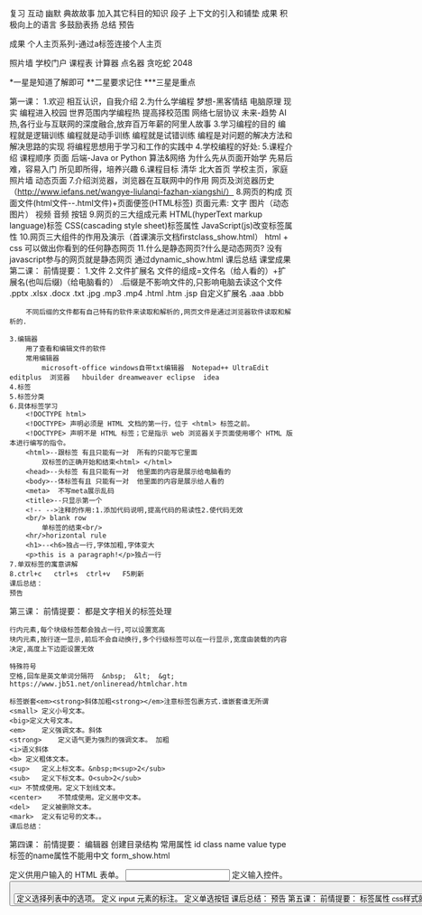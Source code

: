 复习
互动
幽默
典故故事
加入其它科目的知识
段子
上下文的引入和铺垫
成果
积极向上的语言
多鼓励表扬
总结
预告

成果
个人主页系列-通过a标签连接个人主页

照片墙
学校门户
课程表
计算器
点名器
贪吃蛇
2048

*一星是知道了解即可
**二星要求记住
***三星是重点

第一课：
	1.欢迎  相互认识，自我介绍
	2.为什么学编程
		梦想-黑客情结
			电脑原理
		现实
			编程进入校园  世界范围内学编程热  提高择校范围
			网络七层协议
		未来-趋势
			AI热,各行业与互联网的深度融合,放弃百万年薪的阿里人故事
	3.学习编程的目的
		编程就是逻辑训练
		编程就是动手训练
		编程就是试错训练
		编程是对问题的解决方法和解决思路的实现
		将编程思想用于学习和工作的实践中
	4.学校编程的好处:
	5.课程介绍
		课程顺序
			页面
			后端-Java or  Python
			算法&网络
		为什么先从页面开始学
			先易后难，容易入门
			所见即所得，培养兴趣
	6.课程目标
		清华 北大首页
		学校主页，家庭照片墙  动态页面
	7.介绍浏览器，浏览器在互联网中的作用  网页及浏览器历史（http://www.iefans.net/wangye-liulanqi-fazhan-xiangshi/）
	8.网页的构成
		页面文件(html文件--.html文件)+页面便签(HTML标签)
		页面元素:
			文字 图片（动态图片）  视频  音频   按钮
	9.网页的三大组成元素
		HTML(hyperText markup language)标签  CSS(cascading style sheet)标签属性  JavaScript(js)改变标签属性
	10.网页三大组件的作用及演示（首课演示文档firstclass_show.html）
		html + css  可以做出你看到的任何静态网页
	11.什么是静态网页?什么是动态网页?
		没有javascript参与的网页就是静态网页
		通过dynamic_show.html
	课后总结
	课堂成果
第二课：
	前情提要：
	1.文件
	2.文件扩展名
		文件的组成=文件名（给人看的）+扩展名(也叫后缀)（给电脑看的）
		.后缀是不影响文件的,只影响电脑去读这个文件
		.pptx .xlsx .docx .txt  .jpg .mp3 .mp4  .html .htm  .jsp  自定义扩展名 .aaa .bbb
		
		不同后缀的文件都有自己特有的软件来读取和解析的,网页文件是通过浏览器软件读取和解析的.
		
	3.编辑器
		用了查看和编辑文件的软件
		常用编辑器
			microsoft-office windows自带txt编辑器  Notepad++ UltraEdit editplus  浏览器   hbuilder dreamweaver eclipse  idea
	4.标签
	5.标签分类
	6.具体标签学习
		<!DOCTYPE html>
		<!DOCTYPE> 声明必须是 HTML 文档的第一行，位于 <html> 标签之前。
		<!DOCTYPE> 声明不是 HTML 标签；它是指示 web 浏览器关于页面使用哪个 HTML 版本进行编写的指令。
		<html>--跟标签 有且只能有一对  所有的只能写它里面
			双标签的正确开始和结束<html> </html>
		<head>--头标签 有且只能有一对  他里面的内容是展示给电脑看的
		<body>--体标签有且 只能有一对  他里面的内容是展示给人看的
		<meta>  不写meta展示乱码
		<title>--只显示第一个
		<!-- -->注释的作用:1.添加代码说明,提高代码的易读性2.使代码无效
		<br/> blank row
			单标签的结束<br/>
		<hr/>horizontal rule
		<h1>--<h6>独占一行,字体加粗,字体变大
		<p>this is a paragraph!</p>独占一行
	7.单双标签的寓意讲解
	8.ctrl+c   ctrl+s  ctrl+v   F5刷新
	课后总结：
	预告
第三课：
	前情提要：
	都是文字相关的标签处理
	
	行内元素,每个块级标签都会独占一行,可以设置宽高
	块内元素,按行逐一显示,前后不会自动换行,多个行级标签可以在一行显示,宽度由装载的内容决定,高度上下边距设置无效
	
	特殊符号
	空格,回车是英文单词分隔符  &nbsp;  &lt;  &gt;   https://www.jb51.net/onlineread/htmlchar.htm
	
	标签嵌套<em><strong>斜体加粗<strong></em>注意标签包裹方式.谁嵌套谁无所谓
	<small>	定义小号文本。
	<big>定义大号文本。
	<em>	定义强调文本。斜体
	<strong>	定义语气更为强烈的强调文本。 加粗
	<i>语义斜体
	<b>	定义粗体文本。
	<sup>	定义上标文本。&nbsp;m<sup>2</sub>
	<sub>	定义下标文本。O<sub>2</sub>
	<u>	不赞成使用。定义下划线文本。
	<center>	不赞成使用。定义居中文本。
	<del>	定义被删除文本。
	<mark>	定义有记号的文本。。
	课后总结：
第四课：
	前情提要：
	编辑器
	创建目录结构
	常用属性
		id class name value type
	标签的name属性不能用中文
	form_show.html
	<form>	定义供用户输入的 HTML 表单。
	<input>	定义输入控件。
	<button>	定义按钮。
	<select>	定义选择列表（下拉列表）。
	<option>	定义选择列表中的选项。
	<label>	定义 input 元素的标注。
	<radio>  定义单选按钮
	课后总结：
	预告
第五课：
	前情提要：
	
	标签属性
	css样式就是设置标签的属性
	css文件是以.css结尾
	css的4中引入方式
		1.内联样式,行内样式-耦合,代码冗余,不易维护
		2.内部样式,比行内样式灵活,代码与HTML文档样式耦合,只能装饰一个HTML文档
		3.链接外部样式文件link .css文件  推荐使用
		4.导入外部样式文档,<style>@import url("样式文件路径") 或者  @import "样式文件路径"</style>  会造成闪屏,不推荐使用
		权重内联>内部>import>link
	
	css选择器第一季
		id选择器  含义一个元素一个id
		class选择器,class属性值可以有多个,用空格隔开(含义:元素属于哪一类,可以属于多类)
		标签选择器
		*通配符选择器
		选择器的权重原则--最小范围原则
	属性名="属性值"
	font	在一个声明中设置所有字体属性。	1
	font-family	规定文本的字体系列。	1
	font-size	规定文本的字体尺寸。	1默认16px;设置的是字体的高
	font-style	规定文本的字体样式。	1italic
	font-weight	规定字体的粗细。
	
	color	设置文本的颜色。	1
		颜色的三种方式
		
		透明色:transparent
		
			土鳖式(英文单词)
			颜色代码
			颜色函数rgb(0-255,0-255,0-255)
	
	direction	设置文本方向。
	letter-spacing	设置字符间距
	line-height	设置行高
	text-align	对齐元素中的文本
	text-decoration	向文本添加修饰
	text-indent	缩进元素中文本的首行
	text-shadow	设置文本阴影
	text-transform	控制元素中的字母
	unicode-bidi	设置或返回文本是否被重写 
	vertical-align	设置元素的垂直对齐
	white-space	设置元素中空白的处理方式
	word-spacing	设置字间距
	
	课后总结：
第六课：
	前情提要：
	
	选择器第二季
		并列选择器(标签在前)div.demo
		element,element	div,p	选择所有 <div> 元素和所有 <p> 元素。	1分组选择器
		element element	div p	选择 <div> 元素内部的所有 <p> 元素。	1父子选择器
		element>element	div>p	选择父元素为 <div> 元素的所有 <p> 元素。	2直接子元素选择器
		element+element	div+p	选择紧接在 <div> 元素之后的所有 <p> 元素。	2
		
	
	
	display
	行内元素  inline
		内容决定元素所占位置
		不可以通过css改变宽高
	块内元素 block
		独占一行
		可以通过css改变宽高
	行级块元素  img
		内容决定大小
		可以通过css改变宽高
	
	行级标签总结
	  <span>	定义文档中的节。
	
	块级标签总结
	<p>
	<h1>-<h6>
	<div>	定义文档中的节。
	
	隐藏效果：
		display:none
		或visibility:hidden
	
	<section> <header>  <footer>
	
	
	
	opacity	规定元素的不透明级别。
	background	在一个声明中设置所有的背景属性。	1-css版本
	background-color	设置元素的背景颜色。	1
	background-image	设置元素的背景图像。	1
	
	width: 宽
	height:长
	
	top
	bottom
	left
	right
	
	
	盒子模型  margin-border-padding
	
	cursor:pointer;help;copy;改变鼠标样式
	
	
	border	在一个声明中设置所有的边框属性。	1
	border-width	设置四条边框的宽度。	1
	border-bottom	在一个声明中设置所有的下边框属性。	1
	border-bottom-color	设置下边框的颜色。	2
	border-bottom-style	设置下边框的样式。	2
	border-bottom-width	设置下边框的宽度。	1
	border-color	设置四条边框的颜色。	1
	border-left	在一个声明中设置所有的左边框属性。	1
	border-left-color	设置左边框的颜色。	2
	border-left-style	设置左边框的样式。	2
	border-left-width	设置左边框的宽度。	1
	border-right	在一个声明中设置所有的右边框属性。	1
	border-right-color	设置右边框的颜色。	2
	border-right-style	设置右边框的样式。	2
	border-right-width	设置右边框的宽度。	1
	border-style	设置四条边框的样式。	1
	border-top	在一个声明中设置所有的上边框属性。	1
	border-top-color	设置上边框的颜色。	2
	border-top-style	设置上边框的样式。	2
	border-top-width	设置上边框的宽度。	1
	
	
	border-radius	简写属性，设置所有四个 border-*-radius 属性。	3
	
	
	
	引入css
	课后总结：
第七课：
	前情提要：
	选择器第三季
	[attribute]	[target]	选择带有 target 属性所有元素。	2
	[attribute=value]	[target=_blank]	选择 target="_blank" 的所有元素。	2
	[attribute~=value]	[title~=flower]	选择 title 属性包含单词 "flower" 的所有元素。	2
	[attribute|=value]	[lang|=en]	选择 lang 属性值以 "en" 开头的所有元素。
			
	margin	在一个声明中设置所有外边距属性。	1
	margin-bottom	设置元素的下外边距。	1
	margin-left	设置元素的左外边距。	1
	margin-right	设置元素的右外边距。	1
	margin-top	设置元素的上外边距。
	
	padding	在一个声明中设置所有内边距属性。	1
	padding-bottom	设置元素的下内边距。	1
	padding-left	设置元素的左内边距。	1
	padding-right	设置元素的右内边距。	1
	padding-top	设置元素的上内边距。
	
	overflow属性
		visible 	默认值。内容不会被修剪，会呈现在元素框之外。
		hidden 	内容会被修剪，并且其余内容是不可见的。
		scroll 	内容会被修剪，但是浏览器会显示滚动条以便查看其余的内容。
		auto 	如果内容被修剪，则浏览器会显示滚动条以便查看其余的内容。
		inherit 	规定应该从父元素继承 overflow 属性的值。
	
	inherit特性介绍
	
	
	<table>	定义表格  隔行换色 选中换色
	<caption>	定义表格标题。
	<th>	定义表格中的表头单元格。
	<tr>	定义表格中的行。
	<td>	定义表格中的单元。
	
	课程表
	
	
	课后总结：
第八课：
	前情提要：
	
	选择器第四季
		之伪类
		
		<a>标签
		
	:link	a:link	选择所有未被访问的链接。	1
	:visited	a:visited	选择所有已被访问的链接。	1
	:active	a:active	选择活动链接。	1
	:hover	a:hover	选择鼠标指针位于其上的链接。	1
	:focus
	
	<ul>	定义无序列表。
	<ol>	定义有序列表。
	<li>	定义列表的项目。
	
	<audio>	定义声音内容。
	<video>	定义视频。
	
	
	课后总结：
第九课：
	前情提要：
	
	选择器第五季
		之伪元素
		:first-letter	p:first-letter	选择每个 <p> 元素的首字母。	1
		:first-line	p:first-line	选择每个 <p> 元素的首行。	1
		:before	p:before	在每个 <p> 元素的内容之前插入内容。	2
		:after	p:after	在每个 <p> 元素的内容之后插入内容。	2
	
	
	<img>	定义图像。
	图像透明度
		img
		{
		  opacity:0.4;
		}
	图像轮廊
		<div class="responsive">
		  <div class="img">
		    <a target="_blank" href="http://static.runoob.com/images/demo/demo1.jpg">
		      <img src="http://static.runoob.com/images/demo/demo1.jpg" alt="图片文本描述" width="300" height="200">
		    </a>
		    <div class="desc">这里添加图片文本描述</div>
		  </div>
		</div>
	
	文档流:
	
	position定位
		static:无特殊定位，对象遵循正常文档流。top bottom left right等属性不会被应用
		raletive：对象遵循正常文档流，但将遵循top bottom left right等属性进行位置偏移
		absolute：对象脱离正常文档流，使用top bottom left right等属性进行绝对定位，而其层叠通过z-index属性进行定义
		fixed：对象脱离正常文档流，使用top bottom left right等属性相对窗口进行定位，当出现滚动条时，定位不会跟随滚动条而滚动
		sticky：下回分解
		文档流：
		z-index:
		
		总结如下:
			static 是默认布局，设置top\left。。属性不会有作用。
			relative是相对布局，设置的top\left。。会相对文件中的控件。
			absolute是绝对定位，设置的top\left。。会相对整个页面而定。
			fixed是相对浏览器窗口定位，设置的top/left属性，是相对于浏览器窗口的位置。
			
			除此之外，经过我代码测试:
			1.如果top\left。。其中某属性缺省，absolute，fixed布局的位置，会相对于父控件的位置进行改变。
			2.relative相对定位，如果有父控件，相对的是最近的一个父控件，而非同层最近的一个父控件。其次是兄弟控件。
			3.static对其他的遮盖层没有影响。
	图片旋转
		transform:rotate(15deg)		//degree度
	课后总结：
第十课：
	前情提要：
	选择器第六季
		之伪元素
		:first-child	p:first-child	选择属于父元素的第一个子元素的每个 <p> 元素。	2
		:last-child		p:last-child	选择属于其父元素最后一个子元素每个 <p> 元素。	3
		:nth-child(n)	p:nth-child(2)	选择属于其父元素的第二个子元素的每个 <p> 元素。	3
	
	float
		作用:将页面元素浮动起来,使其能够向左或者向右排列(多列同行展示)
		应用:
			实现页面中布局的左右排版
			实现图文环绕(浮动的图片和默认文档流中的文字的效果实现)
		值: left  right  none
		原理:
			浮动元素将脱离默认的文档流,不漂浮在默认文档流之上
			浮动的元素会向左或向右移动,直到它的外边缘碰到父级元素或这个元素之前的另一个浮动元素的边框为止
		效果:
			元素float后,行元素会有块级元素的属性(即可以设置宽 高)
		特点:
			尽管浮动元素脱离了默认文档流,但是仍然会影响到默认文档流中的盒子里装的"内容"(文字),这些"内容"会给浮动元素留出占位
	
	clear:清除浮动
		值:
			both  left  right  none
		清除最最近的一个浮动元素
		实际应用:解决网页中的塌陷问题
			塌陷:如果父元素只包含浮动元素,那么如果父元素没有设置高度,则父元素的高度会塌缩为0
		解决塌陷的办法:
			1.创建一个用来清除浮动的CSS样式类(.clearfix)
			2.针对包裹的全是浮动元素的父元素使用(.clearfix)
			.clearfix{zoom:1;}//zoom是IE浏览器专有属性,为了兼容IE低版本的浏览器
			.clearfix:after{//:after伪对象选择符--在这个对象被浏览器渲染后添加一定的内容
				content:".";//content属性:添加的内容写在content属性中,这个属性是专门配合伪对象使用的,必须要写,就算内容为空也要写
				display:block;//将添加的内容设置为块元素
				visibility:hidden;//visibility:可视化属性,控制元素是否可见(隐身衣),元素无论是否可见,都会保留其物理空间,(与display:none比较,display:none是消除物理空间)
				height:0;//添加的内容高度设置为0
				clear:both;}//消除浮动
				
	主流网站布局方式
		静态布局static   入门
		响应式布局responsive
		弹性布局flexbox(css3布局方式)
	
	课后总结：
第十一课：
	前情提要：
	照片墙制作
	课后总结：
第十二课：
	前情提要：
	照片墙制作
	课后总结：
第十三课：
	前情提要：
	js的本质就是通过改变标签的属性值实现网页的动态交互
	javascript是当下最流行的编程语言
	JavaScript于1995年由网景公司的布兰登  艾奇(Brendan Eich)设计而成的,因为对js的支持,网景公司的浏览器Navigator一直占领着浏览器市场的绝大部分份额,而后因为微软公司的
	IE浏览器因为也慢慢支持的js语言,所以才慢慢打败网景的Navigator浏览器,主宰浏览器市场.
	编程语言
	js用法
		HTML 中的脚本必须位于 <script> 与 </script> 标签之间。
			那些老旧的实例可能会在 <script> 标签中使用 type="text/javascript"。现在已经不必这样做了。JavaScript 是所有现代浏览器以及 HTML5 中的默认脚本语言。
		脚本可被放置在 HTML 页面的 <body> 和 <head> 部分中。
	
	js特点
		跨平台(跨浏览器)
		事件驱动
			事件类型
				鼠标事件
				键盘事件
				...
		页面进行交互
		与服务器进行交互
	js的引入?
		行间
		内嵌
		外部链接
	js简单实例
		点击按钮,改变div的宽 高 背景颜色和内容(into_javascript.html)
		
	四个输出方式:
		alert();
		document.write();
		window.innerHTML();
		console.log();
	js注释
		注释的作用:1.添加代码说明,提高代码的易读性2.使代码无效
		<!--html的注释-->
		/*
		 *css的注释
		 */
		//单行注释
		/*
		 *多行注释
		 */
	课后总结：
第十四课：
	前情提要：
		js语法
			JavaScript 是一个程序语言。语法规则定义了语言结构。
				语法:语言的法则-汉语语法,英语语法
			javascript的语法,比如标签的定义,标签不能随便写,否则没有意义
		js语句
			JavaScript 语句向浏览器发出的命令。语句的作用是告诉浏览器该做什么。
			一条语句就是一条命令,就行军训时,教官说"右转",我们就往右转90度
			语句是 函数 的最基本组成部分
		常量:
			字面量
			用来给变量赋值,或者进行计算
		变量:
			变量的定义
				var 变量名 =(赋值) 变量值
			作用域
				局部变量
					用var在函数里定义的变量是局部变量
				全局变量
					定义变量时没用关键词var,即使是在函数中定义的也是全局变量
			变量必须以字母开头
			变量也能以 $ 和 _ 符号开头（不过我们不推荐这么做）
			变量名称对大小写敏感（y 和 Y 是不同的变量）
			见名知意
			驼峰规则
			不能使用关键字保留字
		数据类型:
			字符串   数字   数组  布尔   对象   null  undefined
		运算符:
			赋值
				=
			数学运算符
				+ - * / % ++ -- += -= *= /= %=
			比较运算
				&&  ||  !  ==  ===  >=  >  <=  <  !=  !==
	课后总结：
第十五课：
	前情提要：
	获取元素-绑定事件
	语法
	语句
	函数
		函数是由事件驱动的或者当它被调用时执行的可重复使用的代码块。
		函数就是包裹在花括号中的代码块，前面使用了关键词 function：
			function 函数名(参数1,参数2...)
				执行代码
			}
			参数:
	程序执行顺序
		从上往下逐行执行
	
	作用域
	
	布尔类型
		true  false
	比较运算符
		&&  ||  !  ==  ===  >=  >  <=  <  !=  !==
	if(){} 
	if(){} else{}
	if(){} else if(){} else{}
	课后总结：
第十六课：
	前情提要：
	函数
	return 函数返回值
	数组类型
		数组对象的作用是：使用单独的变量名来存储一系列的值
	数组的定义
		方式一:
			var myArray = new Array();或者var myArray = new Array(5);
			myArray[0] = 1;
		方式二:
			var myArray = [1,2,3,true,"chiSchode"];或者var myArray = (1,2,3,true,"chiSchode")
	数组的下标及size属性
		数组的下标从0开始
		size
			var myArray = new Array(5);
			var arrLength = myArray.length
	for
		for语句格式：
			for (语句 1; 语句 2; 语句 3)
			  {
			  被执行的代码块
			  }
			语句 1 在循环（代码块）开始前执行
			语句 2 定义运行循环（代码块）的条件
			语句 3 在循环（代码块）已被执行之后执行
		for循环实例：
			for (var i=0; i<5; i++)
			  {
			  x=x + "The number is " + i + "<br>";
			  }
	
	课后总结：
第十七课：
	前情提要：
	对象
		对象有两个属性，不一定两个都具备，可以只有一个属性
			一：属性
			二：方法
		一切皆对象
		var object = {
			name：Jack，
			age:10,
			eat()
		}；
	
	while循环
			while (条件)
	  {
	  需要执行的代码
	  }
	while (i<5)
	  {
	  x=x + "The number is " + i + "<br>";
	  i++;
	  }
	  
	 do
	  {
	  需要执行的代码
	  }
	while (条件);
	do
	  {
	  x=x + "The number is " + i + "<br>";
	  i++;
	  }
	while (i<5);
	事件绑定
		
	课后总结：
第十八课：
	前情提要：
	switch(n)语句[实例:未及格,及格,优秀]
		{
		    case 1:
		        执行代码块 1
		        break;
		    case 2:
		        执行代码块 2
		        break;
		    default:
		        与 case 1 和 case 2 不同时执行的代码
		}
	var element = document.getElementById();
	函数
		函数的用途
			改变标签的属性值，增加页面交互功能
			选取DOM节点,改变DOM节点属性值
			增加DOM节点
			删除DOM节点
	null
	return
	异常调试  --undefined
	课后总结：
第十九课：
	前情提要：
	continue
	DOM
		DOM介绍
			父子节点概念  兄弟节点  没有爷孙节点  直接子节点和间接子节点
				节点树中的节点彼此拥有层级关系。
					我们常用父（parent）、子（child）和兄弟（sibling）等术语来描述这些关系。父节点拥有子节点。同级的子节点被称为同胞（兄弟或姐妹）。
					在节点树中，顶端节点被称为根（root）。
					每个节点都有父节点、除了根（它没有父节点）。
					一个节点可拥有任意数量的子节点。
					兄弟节点是拥有相同父节点的节点。
		DOM节点
			选取DOM节点,改变DOM节点属性值
			增加DOM节点
			删除DOM节点
			
			
			获取节点
				获取单个节点
					var element = document.getElementById();
				查询多个节点(集合)	
					var elementCollection = document.getElementsByTagName();
			nodeName
			nodeValue
			
			innerHTML（input是 .value）
		DOM事件
			
	课后总结：
第二十课：
	前情提要：
	事件
	DOM
		事件分类:鼠标事件,键盘事件
	事件绑定
		document.getElementById
		document.getElementsByTagName()
		
		事件监听
			绑定事件监听:
				btn.addEventListener("click",eventTwo);
			解除事件监听:
				btn.removeEventListener("click",eventOne);
		
			var eventOne = function(){ 
			  alert("第一个监听事件"); 
			} 
			function eventTwo(){ 
			  alert("第二个监听事件"); 
			} 
			window.onload = function(){ 
			  var btn = document.getElementById("yuanEvent"); 
			  btn.addEventListener("click",eventOne); 
			  btn.addEventListener("click",eventTwo); 
			  btn.removeEventListener("click",eventOne); 
			}
	课后总结：
第二十一课：
	前情提要：
	事件
	BOM
		window
			window.onload
			window.innerWidth:浏览器的可用宽带
			window.innerHeight:浏览器的可用高度
			window.screen可用的高度和宽度
				screen.availWidth - 可用的屏幕宽度
				screen.availHeight - 可用的屏幕高度
			window.location
				location.hostname 返回 web 主机的域名
				location.pathname 返回当前页面的路径和文件名
				location.port 返回 web 主机的端口 （80 或 443）
				location.protocol 返回所使用的 web 协议（http:// 或 https://）
			window.history
			window Timing
				setTimeOut()  执行一次
				setInterval()无限循环
				clearTimeOut
				clearInterval
		
	课后总结：
第二十二课：
	前情提要：
	事件
	BOM
	课后总结：
第二十三课：
	前情提要：
	事件
	javascript改变属性
	课后总结：
第二十四课：
	前情提要：
	事件
	实例
	课后总结：
第二十五课：
	前情提要：
	事件
	javascript改变属性
	课后总结：
第二十六课：
	前情提要：
	事件
	实例
	课后总结：
第二十七课：
	前情提要：
	javascript改变属性
	课后总结：
第二十八课：
	前情提要：
	实例
	课后总结：
第二十九课：
	前情提要：
	javascript改变属性
	课后总结：
第三十课：
	前情提要：
	实例
	课后总结：
	
	
	
属性,在js之前加上属性讲解
定时任务setTimeOut  setInterval